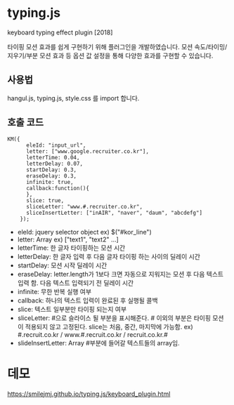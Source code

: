 # typing.js
keyboard typing effect plugin [2018]

타이핑 모션 효과를 쉽게 구현하기 위해 플러그인을 개발하였습니다. 
모션 속도/타이밍/지우기/부분 모션 효과 등 옵션 값 설정을 통해 다양한 효과를 구현할 수 있습니다. 

## 사용법
hangul.js, typing.js, style.css 를 import 합니다.

## 호출 코드
```
KM({
      eleId: "input_url",
      letter: ["www.google.recruiter.co.kr"],
      letterTime: 0.04,
      letterDelay: 0.07,
      startDelay: 0.3,
      eraseDelay: 0.3,
      infinite: true,
      callback:function(){
      },
      slice: true,
      sliceLetter: "www.#.recruiter.co.kr",
      sliceInsertLetter: ["inAIR", "naver", "daum", "abcdefg"]
    });
```    
- eleId: jquery selector object ex) $("#kor_line")
- letter: Array ex) ["text1", "text2" ...]
- letterTime: 한 글자 타이핑하는 모션 시간
- letterDelay: 한 글자 입력 후 다음 글자 타이핑 하는 사이의 딜레이 시간
- startDelay: 모션 시작 딜레이 시간
- eraseDelay: letter.length가 1보다 크면 자동으로 지워지는 모션 후 다음 텍스트 입력 함. 다음 텍스트 입력되기 전 딜레이 시간
- infinite: 무한 반복 실행 여부
- callback: 하나의 텍스트 입력이 완료된 후 실행될 콜백
- slice: 텍스트 일부분만 타이핑 되는지 여부
- sliceLetter: #으로 슬라이스 될 부분을 표시해준다. # 이외의 부분은 타이핑 모션이 적용되지 않고 고정된다.
  slice는 처음, 중간, 마지막에 가능함. ex) #.recruit.co.kr / www.#.recruit.co.kr / recruit.co.kr.#
- slideInsertLetter: Array  #부분에 들어갈 텍스트들의 array임.

# 데모
https://smilejmj.github.io/typing.js/keyboard_plugin.html

